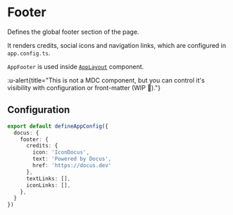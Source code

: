 # Footer

Defines the global footer section of the page. 

It renders credits, social icons and navigation links, which are configured in `app.config.ts`.

`AppFooter` is used inside [`AppLayout`](/components/layout/app-layout) component.

:u-alert{title="This is not a MDC component, but you can control it's visibility with configuration or front-matter (WIP 🚧)."}

## Configuration

```ts [app.config.ts]
export default defineAppConfig({
  docus: {
    footer: {
      credits: {
        icon: 'IconDocus',
        text: 'Powered by Docus',
        href: 'https://docus.dev'
      },
      textLinks: [],
      iconLinks: [],
    },
  }
})
```

